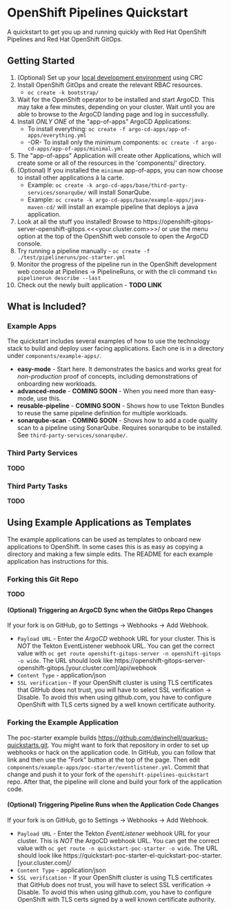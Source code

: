 # OpenShift Pipelines Quickstart

A quickstart to get you up and running quickly with Red Hat OpenShift Pipelines and Red Hat OpenShift GitOps.

## Getting Started
1. (Optional) Set up your [local development environment](./docs/Local_Dev_Environment.md) using CRC
2. Install OpenShift GitOps and create the relevant RBAC resources.
   * `oc create -k bootstrap/`
3. Wait for the OpenShift operator to be installed and start ArgoCD. This may take a few minutes,
   depending on your cluster. Wait until you are able to browse to the ArgoCD landing page and log in successfully.
4. Install *ONLY ONE* of the "app-of-apps" ArgoCD Applications:
   * To install everything: `oc create -f argo-cd-apps/app-of-apps/everything.yml`
   * -OR- To install only the minimum components: `oc create -f argo-cd-apps/app-of-apps/minimal.yml`
5. The "app-of-apps" Application will create other Applications, which will create some or all of the resources in the
   'components/' directory.
6. (Optional) If you installed the `minimum` app-of-apps, you can now choose to install other applications à la carte.
   * Example: `oc create -k argo-cd-apps/base/third-party-services/sonarqube/` will install SonarQube.
   * Example: `oc create -k argo-cd-apps/base/example-apps/java-maven-cd/` will install an example pipeline that deploys a java application.
7. Look at all the stuff you installed! Browse to https://openshift-gitops-server-openshift-gitops.<<<your.cluster.com>>>/ or use the
   menu option at the top of the OpenShift web console to open the ArgoCD console.
8. Try running a pipeline manually - `oc create -f ./test/pipelineruns/poc-starter.yml`
9. Monitor the progress of the pipeline run in the OpenShift development web console at Pipelines -> PipelineRuns, or with the cli command `tkn pipelinerun describe --last` 
10. Check out the newly built application - **TODO LINK**

## What is Included?

### Example Apps

The quickstart includes several examples of how to use the technology stack to build and deploy user facing applications.
Each one is in a directory under `components/example-apps/`.

* **easy-mode** - Start here. It demonstrates the basics and works great for *non-production* proof of concepts, including demonstrations of onboarding new workloads.
* **advanced-mode** - **COMING SOON** -  When you need more than easy-mode, use this.
* **reusable-pipeline** - **COMING SOON** - Shows how to use Tekton Bundles to reuse the same pipeline definition for multiple workloads.
* **sonarqube-scan** - **COMING SOON** - Shows how to add a code quality scan to a pipeline using SonarQube. Requires sonarqube to be installed. See `third-party-services/sonarqube/`.

### Third Party Services
**TODO**

### Third Party Tasks
**TODO**

## Using Example Applications as Templates
The example applications can be used as templates to onboard new applications to OpenShift. In some cases this is as easy as copying a directory and making a few simple edits.
The README for each example application has instructions for this.

### Forking this Git Repo
**TODO**

#### (Optional) Triggering an ArgoCD Sync when the GitOps Repo Changes
If your fork is on GitHub, go to Settings -> Webhooks -> Add Webhook.
* `Payload URL` - Enter the *ArgoCD* webhook URL for your cluster. This is *NOT* the Tekton EventListener webhook URL. You can get the correct value with `oc get route openshift-gitops-server -n openshift-gitops -o wide`. The URL should look like https://openshift-gitops-server-openshift-gitops.[your.cluster.com]/api/webhook
* `Content Type` - application/json
* `SSL verification` - If your OpenShift cluster is using TLS certificates that GitHub does not trust, you will have to select SSL verification -> Disable. To avoid this when using github.com, you have to configure OpenShift with TLS certs signed by a well known certificate authority.

### Forking the Example Application
The poc-starter example builds https://github.com/dwinchell/quarkus-quickstarts.git. You might want to fork that repository in order to set up webhooks or hack on the application code. In GitHub, you can follow that link and then use the "Fork" button at the top of the page.
Then edit `components/example-apps/poc-starter/eventlistener.yml`. Commit that change and push it to your fork of the `openshift-pipelines-quickstart` repo. After that, the pipeline will clone and build your fork of the application code.

#### (Optional) Triggering Pipeline Runs when the Application Code Changes
If your fork is on GitHub, go to Settings -> Webhooks -> Add Webhook.
* `Payload URL` - Enter the Tekton *EventListener* webhook URL for your cluster. This is *NOT* the ArgoCD webhook URL. You can get the correct value with `oc get route -n quickstart-poc-starter -o wide`. The URL should look like https://quickstart-poc-starter-el-quickstart-poc-starter.[your.cluster.com]/
* `Content Type` - application/json
* `SSL verification` - If your OpenShift cluster is using TLS certificates that GitHub does not trust, you will have to select SSL verification -> Disable. To avoid this when using github.com, you have to configure OpenShift with TLS certs signed by a well known certificate authority. 
